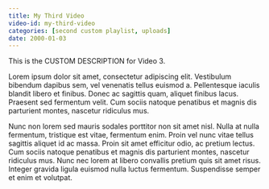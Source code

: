 ```yaml
---
title: My Third Video
video-id: my-third-video
categories: [second custom playlist, uploads]
date: 2000-01-03
---
```


This is the CUSTOM DESCRIPTION for Video 3.

Lorem ipsum dolor sit amet, consectetur adipiscing elit. Vestibulum bibendum dapibus sem, vel venenatis tellus euismod a. Pellentesque iaculis blandit libero et finibus. Donec ac sagittis quam, aliquet finibus lacus. Praesent sed fermentum velit. Cum sociis natoque penatibus et magnis dis parturient montes, nascetur ridiculus mus.

Nunc non lorem sed mauris sodales porttitor non sit amet nisl. Nulla at nulla fermentum, tristique est vitae, fermentum enim. Proin vel nunc vitae tellus sagittis aliquet id ac massa. Proin sit amet efficitur odio, ac pretium lectus. Cum sociis natoque penatibus et magnis dis parturient montes, nascetur ridiculus mus. Nunc nec lorem at libero convallis pretium quis sit amet risus. Integer gravida ligula euismod nulla luctus fermentum. Suspendisse semper et enim et volutpat.
